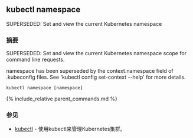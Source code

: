 ---
---

## kubectl namespace

SUPERSEDED: Set and view the current Kubernetes namespace

### 摘要


SUPERSEDED:  Set and view the current Kubernetes namespace scope for command line requests.

namespace has been superseded by the context.namespace field of .kubeconfig files.  See 'kubectl config set-context --help' for more details.


```
kubectl namespace [namespace]
```

{% include_relative parent_commands.md %}

### 参见

* [kubectl](/docs/user-guide/kubectl/kubectl/)	 - 使用kubectl来管理Kubernetes集群。


